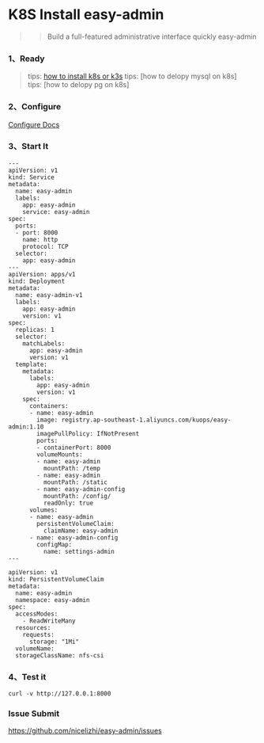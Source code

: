 # K8S Install easy-admin
> > Build a full-featured administrative interface quickly easy-admin

### 1、Ready
> tips: [how to install k8s or k3s](https://nicelizhi.github.io/easy-admin/guide/install/howtoinstallk8sork3s)
> tips: [how to delopy mysql on k8s]  
> tips: [how to delopy pg on k8s]  


### 2、Configure

[Configure Docs](https://nicelizhi.github.io/easy-admin/guide/configure/)

### 3、Start It
```
---
apiVersion: v1
kind: Service
metadata:
  name: easy-admin
  labels:
    app: easy-admin
    service: easy-admin
spec:
  ports:
  - port: 8000
    name: http
    protocol: TCP
  selector:
    app: easy-admin
---
apiVersion: apps/v1
kind: Deployment
metadata:
  name: easy-admin-v1
  labels:
    app: easy-admin
    version: v1
spec:
  replicas: 1
  selector:
    matchLabels:
      app: easy-admin
      version: v1
  template:
    metadata:
      labels:
        app: easy-admin
        version: v1
    spec:
      containers:
      - name: easy-admin
        image: registry.ap-southeast-1.aliyuncs.com/kuops/easy-admin:1.10
        imagePullPolicy: IfNotPresent
        ports:
        - containerPort: 8000
        volumeMounts:
        - name: easy-admin
          mountPath: /temp
        - name: easy-admin
          mountPath: /static
        - name: easy-admin-config
          mountPath: /config/
          readOnly: true
      volumes:
      - name: easy-admin
        persistentVolumeClaim:
          claimName: easy-admin
      - name: easy-admin-config
        configMap:
          name: settings-admin
---
````
```
apiVersion: v1
kind: PersistentVolumeClaim
metadata:
  name: easy-admin
  namespace: easy-admin
spec:
  accessModes:
    - ReadWriteMany
  resources:
    requests:
      storage: "1Mi"
  volumeName:
  storageClassName: nfs-csi
```


### 4、Test it

```
curl -v http://127.0.0.1:8000
```

### Issue Submit
https://github.com/nicelizhi/easy-admin/issues